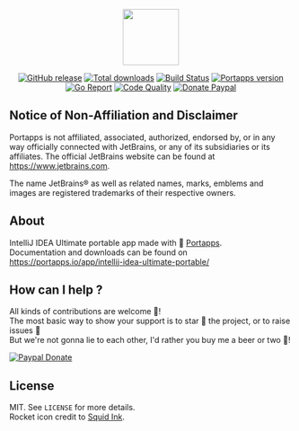 <p align="center"><a href="https://portapps.io/app/intellij-idea-ultimate-portable/" target="_blank"><img width="100" src="https://github.com/portapps/intellij-idea-ultimate-portable/blob/master/res/papp.png"></a></p>

<p align="center">
  <a href="https://portapps.io/app/intellij-idea-ultimate-portable/#download"><img src="https://img.shields.io/github/release/portapps/intellij-idea-ultimate-portable.svg?style=flat-square" alt="GitHub release"></a>
  <a href="https://portapps.io/app/intellij-idea-ultimate-portable/#download"><img src="https://img.shields.io/github/downloads/portapps/intellij-idea-ultimate-portable/total.svg?style=flat-square" alt="Total downloads"></a>
  <a href="https://travis-ci.com/portapps/intellij-idea-ultimate-portable"><img src="https://img.shields.io/travis/com/portapps/intellij-idea-ultimate-portable/master.svg?style=flat-square" alt="Build Status"></a>
  <a href="https://github.com/portapps/portapps"><img src="https://img.shields.io/badge/portapps-1.23.0-479fdb.svg?style=flat-square" alt="Portapps version"></a>
  <a href="https://goreportcard.com/report/github.com/portapps/intellij-idea-ultimate-portable"><img src="https://goreportcard.com/badge/github.com/portapps/intellij-idea-ultimate-portable?style=flat-square" alt="Go Report"></a>
  <a href="https://www.codacy.com/app/portapps/intellij-idea-ultimate-portable"><img src="https://img.shields.io/codacy/grade/4e73cf8bd60a4b7aa8b3122d4b026757.svg?style=flat-square" alt="Code Quality"></a>
  <a href="https://www.paypal.com/cgi-bin/webscr?cmd=_s-xclick&hosted_button_id=WQD7AQGPDEPSG"><img src="https://img.shields.io/badge/donate-paypal-7057ff.svg?style=flat-square" alt="Donate Paypal"></a>
</p>

## Notice of Non-Affiliation and Disclaimer

Portapps is not affiliated, associated, authorized, endorsed by, or in any way officially connected with JetBrains, or any of its subsidiaries or its affiliates. The official JetBrains website can be found at https://www.jetbrains.com.

The name JetBrains® as well as related names, marks, emblems and images are registered trademarks of their respective owners.

## About

IntelliJ IDEA Ultimate portable app made with 🚀 [Portapps](https://portapps.io).<br />
Documentation and downloads can be found on https://portapps.io/app/intellij-idea-ultimate-portable/

## How can I help ?

All kinds of contributions are welcome :raised_hands:!<br />
The most basic way to show your support is to star :star2: the project, or to raise issues :speech_balloon:<br />
But we're not gonna lie to each other, I'd rather you buy me a beer or two :beers:!

[![Paypal Donate](https://portapps.io/img/paypal-donate.png)](https://www.paypal.com/cgi-bin/webscr?cmd=_s-xclick&hosted_button_id=WQD7AQGPDEPSG)

## License

MIT. See `LICENSE` for more details.<br />
Rocket icon credit to [Squid Ink](http://thesquid.ink).

